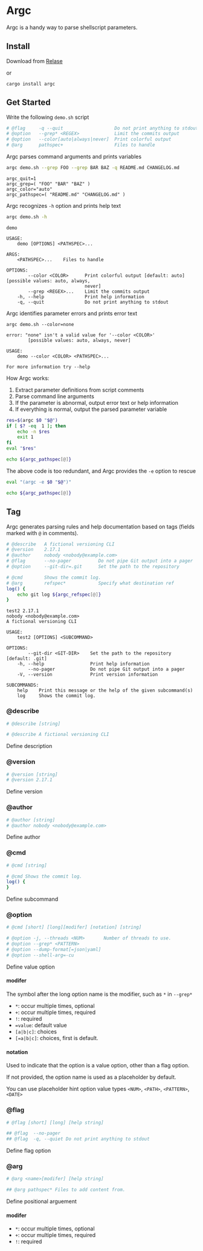 # Argc

Argc is a handy way to parse shellscript parameters.

## Install

Download from [Relase](https://github.com/sigoden/argc/releases)

or 

```
cargo install argc
```

## Get Started

Write the following `demo.sh` script

```sh
# @flag     -q --quit                   Do not print anything to stdout
# @option   --grep* <REGEX>             Limit the commits output
# @option   --color[auto|always|never]  Print colorful output 
# @arg      pathspec+                   Files to handle
```

Argc parses command arguments and prints variables

```sh
argc demo.sh --grep FOO --grep BAR BAZ -q README.md CHANGELOG.md
```

```
argc_quit=1
argc_grep=( "FOO" "BAR" "BAZ" )
argc_color="auto"
argc_pathspec=( "README.md" "CHANGELOG.md" )
```

Argc recognizes `-h` option and prints help text


```sh
argc demo.sh -h
```

```
demo 

USAGE:
    demo [OPTIONS] <PATHSPEC>...

ARGS:
    <PATHSPEC>...    Files to handle

OPTIONS:
        --color <COLOR>      Print colorful output [default: auto] [possible values: auto, always,
                             never]
        --grep <REGEX>...    Limit the commits output
    -h, --help               Print help information
    -q, --quit               Do not print anything to stdout
```

Argc identifies parameter errors and prints error text

```
argc demo.sh --color=none
```

```
error: "none" isn't a valid value for '--color <COLOR>'
        [possible values: auto, always, never]

USAGE:
    demo --color <COLOR> <PATHSPEC>...

For more information try --help

```

How Argc works:

1. Extract parameter definitions from script comments
2. Parse command line arguments
3. If the parameter is abnormal, output error text or help information
4. If everything is normal, output the parsed parameter variable


```sh
res=$(argc $0 "$@")
if [ $? -eq  1 ]; then
    echo -n $res
    exit 1
fi
eval "$res"

echo ${argc_pathspec[@]}
```

The above code is too redundant, and Argc provides the `-e` option to rescue


```sh
eval "(argc -e $0 "$@")"

echo ${argc_pathspec[@]}
```

## Tag


Argc generates parsing rules and help documentation based on tags (fields marked with `@` in comments).

```sh
# @describe   A fictional versioning CLI
# @version    2.17.1 
# @author     nobody <nobody@example.com>
# @flag       --no-pager          Do not pipe Git output into a pager
# @option     --git-dir=.git      Set the path to the repository

# @cmd        Shows the commit log.
# @arg        refspec*            Specify what destination ref
log() {
    echo git log ${argc_refspec[@]}
}
```

```
test2 2.17.1
nobody <nobody@example.com>
A fictional versioning CLI

USAGE:
    test2 [OPTIONS] <SUBCOMMAND>

OPTIONS:
        --git-dir <GIT-DIR>    Set the path to the repository [default: .git]
    -h, --help                 Print help information
        --no-pager             Do not pipe Git output into a pager
    -V, --version              Print version information

SUBCOMMANDS:
    help    Print this message or the help of the given subcommand(s)
    log     Shows the commit log.
```

### @describe

```sh
# @describe [string]

# @describe A fictional versioning CLI
```

Define description

### @version

```sh
# @version [string]
# @version 2.17.1 
```

Define version


### @author

```sh
# @author [string]
# @author nobody <nobody@example.com>
```

Define author

### @cmd

```sh
# @cmd [string]

# @cmd Shows the commit log.
log() {
}
```
Define subcommand

### @option

```sh
# @cmd [short] [long][modifer] [notation] [string]

# @option -j, --threads <NUM>       Number of threads to use.
# @option --grep* <PATTERN>
# @option --dump-format[=json|yaml]
# @option --shell-arg=-cu 
```

Define value option

#### modifer

The symbol after the long option name is the modifier, such as `*` in `--grep*`

- `*`: occur multiple times, optional
- `+`: occur multiple times, required
- `!`: required
- `=value`: default value
- `[a|b|c]`: choices
- `[=a|b|c]`: choices, first is default.

#### notation

Used to indicate that the option is a value option, other than a flag option.

If not provided, the option name is used as a placeholder by default.

You can use placeholder hint option value types `<NUM>`, `<PATH>`, `<PATTERN>`, `<DATE>`

### @flag

```sh
# @flag [short] [long] [help string]

## @flag  --no-pager
## @flag  -q, --quiet Do not print anything to stdout
```

Define flag option

### @arg

```sh
# @arg <name>[modifer] [help string]

## @arg pathspec* Files to add content from.
```
Define positional arguement

#### modifer

- `*`: occur multiple times, optional
- `+`: occur multiple times, required
- `!`: required